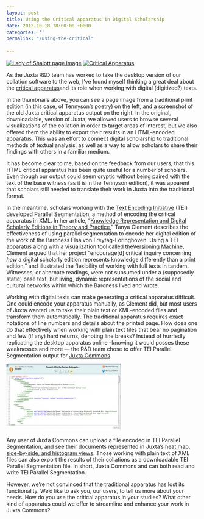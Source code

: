 ```yaml
---
layout: post
title: Using the Critical Apparatus in Digital Scholarship
date: 2012-10-18 18:00:00 +0000
categories: ''
permalink: "/using-the-critical"

---
```

 
[![](/wp-content/uploads/2008/09/ladyofshalott.jpg "Lady of Shalott page image")](/wp-content/uploads/2008/09/ladyofshalott.jpg) [![](/wp-content/uploads/2008/09/tennysonapparat.jpg "Critical Apparatus")](/wp-content/uploads/2008/09/tennysonapparat.jpg)

As the Juxta R&D team has worked to take the desktop version of our collation software to the web, I’ve found myself thinking a great deal about the [critical apparatus](http://en.wikipedia.org/wiki/Critical_apparatus)and its role when working with digital (digitized?) texts.

In the thumbnails above, you can see a page image from a traditional print edition (in this case, of Tennyson’s poetry) on the left, and a screenshot of the old Juxta critical apparatus output on the right. In the original, downloadable, version of Juxta, we allowed users to browse several visualizations of the collation in order to target areas of interest, but we also offered them the ability to export their results in an HTML-encoded apparatus. This was an effort to connect digital scholarship to traditional methods of textual analysis, as well as a way to allow scholars to share their findings with others in a familiar medium.

It has become clear to me, based on the feedback from our users, that this HTML critical apparatus has been quite useful for a number of scholars. Even though our output could seem cryptic without being paired with the text of the base witness (as it is in the Tennyson edition), it was apparent that scholars still needed to translate their work in Juxta into the traditional format.

In the meantime, scholars working with the [Text Encoding Initiative](http://www.tei-c.org/release/doc/tei-p5-doc/en/html/TC.html) (TEI) developed Parallel Segmentation, a method of encoding the critical apparatus in XML. In her article, “[Knowledge Representation and Digital Scholarly Editions in Theory and Practice](http://jtei.revues.org/203?lang=en),” Tanya Clement describes the effectiveness of using parallel segmentation to encode her digital edition of the work of the Baroness Elsa von Freytag-Loringhoven. Using a TEI apparatus along with a visualization tool called the[Versioning Machine](http://www.v-machine.org/), Clement argued that her project “encourage\[d\] critical inquiry concerning _how_ a digital scholarly edition represents knowledge differently than a print edition,” and illustrated the flexibility of working with full texts in tandem. Witnesses, or alternate readings, were not subsumed under a (supposedly static) base text, but living, dynamic representations of the social and cultural networks within which the Baroness lived and wrote.

Working with digital texts can make generating a critical apparatus difficult. One could encode your apparatus manually, as Clement did, but most users of Juxta wanted us to take their plain text or XML-encoded files and transform them automatically. The traditional apparatus requires exact notations of line numbers and details about the printed page. How does one do that effectively when working with plain text files that bear no pagination and few (if any) hard returns, denoting line breaks? Instead of hurriedly replicating the desktop apparatus online –knowing it would posses these weaknesses and more — the R&D team chose to offer TEI Parallel Segmentation output for [Juxta Commons](http://juxtacommons.org/).

[![Juxta TEI  Parallel Segmentation export](/wp-content/uploads/2012/10/tei_parSeg-300x174.jpg "Juxta TEI  Par Seg export")](/wp-content/uploads/2012/10/tei_parSeg.jpg)

Any user of Juxta Commons can upload a file encoded in TEI Parallel Segmentation, and see their documents represented in Juxta’s [heat map, side-by-side, and histogram views](http://juxtacommons.org/guide#visualizations). Those working with plain text of XML files can also export the results of their collations as a downloadable TEI Parallel Segmentation file. In short, Juxta Commons and can both read and write TEI Parallel Segmentation.

However, we’re not convinced that the traditional apparatus has lost its functionality. We’d like to ask you, our users, to tell us more about your needs. How do you use the critical apparatus in your studies? What other kind of apparatus could we offer to streamline and enhance your work in Juxta Commons?